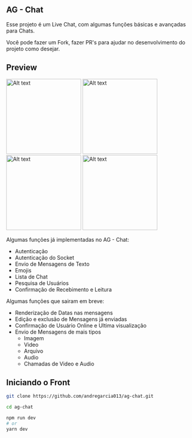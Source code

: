 ## AG - Chat

Esse projeto é um Live Chat, com algumas funções básicas e avançadas para Chats.

Você pode fazer um Fork, fazer PR's para ajudar no desenvolvimento do projeto como desejar.

## Preview

<img
  src="https://qmoleza.sfo3.digitaloceanspaces.com/ag-chat%20%285%29.png"
  alt="Alt text"
  title="Optional title"
  style="display: inline-block; margin: 0 auto; width: 200px">
<img
  src="https://qmoleza.sfo3.digitaloceanspaces.com/ag-chat%20%281%29.png"
  alt="Alt text"
  title="Optional title"
  style="display: inline-block; margin: 0 auto; width: 200px">
<img
  src="https://qmoleza.sfo3.digitaloceanspaces.com/ag-chat%20%283%29.png"
  alt="Alt text"
  title="Optional title"
  style="display: inline-block; margin: 0 auto; width: 200px">
<img
  src="https://qmoleza.sfo3.digitaloceanspaces.com/ag-chat%20%282%29.png"
  alt="Alt text"
  title="Optional title"
  style="display: inline-block; margin: 0 auto; width: 200px">


Algumas funções já implementadas no AG - Chat:

- Autenticação
- Autenticação do Socket
- Envio de Mensagens de Texto
- Emojis
- Lista de Chat
- Pesquisa de Usuários
- Confirmação de Recebimento e Leitura

Algumas funções que sairam em breve:

- Renderização de Datas nas mensagens
- Edição e exclusão de Mensagens já enviadas
- Confirmação de Usuário Online e Ultima visualização
- Envio de Mensagens de mais tipos
  - Imagem
  - Video
  - Arquivo
  - Audio
  - Chamadas de Video e Audio

## Iniciando o Front

```bash
git clone https://github.com/andregarcia013/ag-chat.git
```

```bash
cd ag-chat
```

```bash
npm run dev
# or
yarn dev
```
